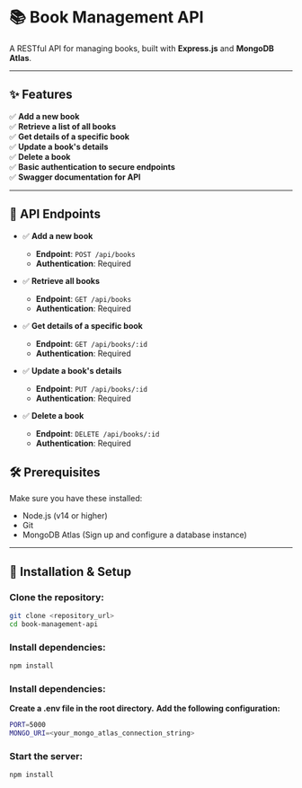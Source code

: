 # 📚 Book Management API

A RESTful API for managing books, built with **Express.js** and **MongoDB Atlas**.

---

## ✨ Features

✅ **Add a new book**  
✅ **Retrieve a list of all books**  
✅ **Get details of a specific book**  
✅ **Update a book's details**  
✅ **Delete a book**  
✅ **Basic authentication to secure endpoints**  
✅ **Swagger documentation for API**  

---

## 📜 API Endpoints

- ✅ **Add a new book**  
  - **Endpoint**: `POST /api/books`  
  - **Authentication**: Required  

- ✅ **Retrieve all books**  
  - **Endpoint**: `GET /api/books`  
  - **Authentication**: Required  

- ✅ **Get details of a specific book**  
  - **Endpoint**: `GET /api/books/:id`  
  - **Authentication**: Required  

- ✅ **Update a book's details**  
  - **Endpoint**: `PUT /api/books/:id`  
  - **Authentication**: Required  

- ✅ **Delete a book**  
  - **Endpoint**: `DELETE /api/books/:id`  
  - **Authentication**: Required  


## 🛠️ Prerequisites

Make sure you have these installed:

- Node.js (v14 or higher)  
- Git  
- MongoDB Atlas (Sign up and configure a database instance)  

---

## 🚀 Installation & Setup

### Clone the repository:
```bash
git clone <repository_url>
cd book-management-api
```

### Install dependencies:
```bash
npm install
```

### Install dependencies:
**Create a .env file in the root directory.**
**Add the following configuration:**
```bash
PORT=5000
MONGO_URI=<your_mongo_atlas_connection_string>
```

### Start the server:

```bash
npm install
```
